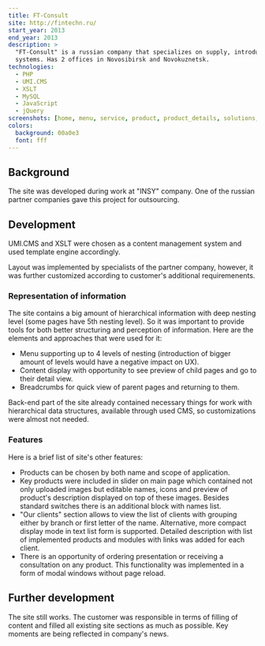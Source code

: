 ```yaml
---
title: FT-Consult
site: http://fintechn.ru/
start_year: 2013
end_year: 2013
description: >
  "FT-Consult" is a russian company that specializes on supply, introduction and maintenance of information management 
  systems. Has 2 offices in Novosibirsk and Novokuznetsk.
technologies:
  - PHP
  - UMI.CMS
  - XSLT
  - MySQL
  - JavaScript
  - jQuery
screenshots: [home, menu, service, product, product_details, solutions, clients, contacts, presentation_request]
colors:
  background: 00a0e3
  font: fff
---
```


## Background

The site was developed during work at "INSY" company. One of the russian partner companies gave this project for
outsourcing.

## Development

UMI.CMS and XSLT were chosen as a content management system and used template engine accordingly.

Layout was implemented by specialists of the partner company, however, it was further customized according to customer's 
additional requiremenents.

### Representation of information

The site contains a big amount of hierarchical information with deep nesting level (some pages have 5th nesting level).
So it was important to provide tools for both better structuring and perception of information. Here are the elements 
and approaches that were used for it:

- Menu supporting up to 4 levels of nesting (introduction of bigger amount of levels would have a negative impact on 
UX).
- Content display with opportunity to see preview of child pages and go to their detail view.
- Breadcrumbs for quick view of parent pages and returning to them.

Back-end part of the site already contained necessary things for work with hierarchical data structures, available
through used CMS, so customizations were almost not needed.

### Features

Here is a brief list of site's other features:

- Products can be chosen by both name and scope of application.
- Key products were included in slider on main page which contained not only uploaded images but editable names, icons
and preview of product's description displayed on top of these images. Besides standard switches there is an additional 
block with names list.
- "Our clients" section allows to view the list of clients with grouping either by branch or first letter of the name. 
Alternative, more compact display mode in text list form is supported. Detailed description with list of implemented 
products and modules with links was added for each client.
- There is an opportunity of ordering presentation or receiving a consultation on any product. This functionality was 
implemented in a form of modal windows without page reload.

## Further development

The site still works. The customer was responsible in terms of filling of content and filled all existing site sections 
as much as possible. Key moments are being reflected in company's news.
